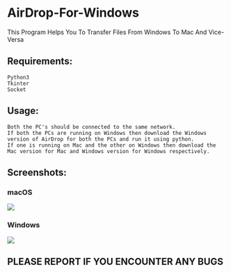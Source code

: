 # AirDrop-For-Windows
This Program Helps You To Transfer Files From Windows To Mac And Vice-Versa

## Requirements:
```
Python3
Tkinter
Socket
```

## Usage:
```
Both the PC's should be connected to the same network.
If both the PCs are running on Windows then download the Windows version of AirDrop for both the PCs and run it using python.
If one is running on Mac and the other on Windows then download the Mac version for Mac and Windows version for Windows respectively.
```

## Screenshots:

### macOS
![](https://raw.github.com/rohit25-1/AirDrop-For-Windows/master/Screenshots/ss_mac.png)

### Windows
![](https://raw.github.com/rohit25-1/AirDrop-For-Windows/master/Screenshots/ss_windows.jpeg)

## PLEASE REPORT IF YOU ENCOUNTER ANY BUGS
